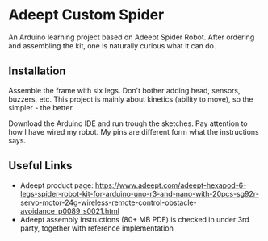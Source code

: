# Adeept Custom Spider
An Arduino learning project based on Adeept Spider Robot. After ordering and assembling the kit, one is naturally curious what it can do. 

## Installation
Assemble the frame with six legs. Don't bother adding head, sensors, buzzers, etc. This project is mainly about kinetics (ability to move), so the simpler - the better.

Download the Arduino IDE and run trough the sketches. Pay attention to how I have wired my robot. My pins are different form what the instructions says. 



## Useful Links
* Adeept product page: https://www.adeept.com/adeept-hexapod-6-legs-spider-robot-kit-for-arduino-uno-r3-and-nano-with-20pcs-sg92r-servo-motor-24g-wireless-remote-control-obstacle-avoidance_p0089_s0021.html
* Adeept assembly instructions (80+ MB PDF) is checked in under 3rd party, together with reference implementation


